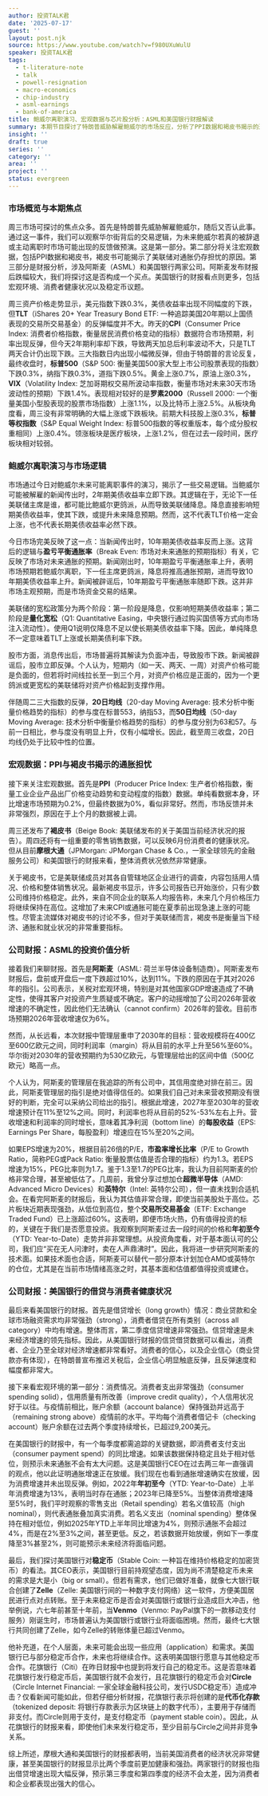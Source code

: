 ```yaml
---
author: 投资TALK君
date: '2025-07-17'
guest: ''
layout: post.njk
source: https://www.youtube.com/watch?v=f980UXuWulU
speaker: 投资TALK君
tags:
  - t-literature-note
  - talk
  - powell-resignation
  - macro-economics
  - chip-industry
  - asml-earnings
  - bank-of-america
title: 鲍威尔离职演习、宏观数据与芯片股分析：ASML和美国银行财报解读
summary: 本期节目探讨了特朗普威胁解雇鲍威尔的市场反应，分析了PPI数据和褐皮书揭示的通胀担忧。同时，深入解读了阿斯麦（ASML）和美国银行的最新财报，评估了ASML的投资价值，并从美国银行财报中洞察了借贷市场与消费者健康状况。
insight: ''
draft: true
series: ''
category: ''
area: ''
project: ''
status: evergreen
---
```

### 市场概览与本期焦点

周三市场可探讨的焦点众多。首先是特朗普先威胁解雇鲍威尔，随后又否认此事。通过这一事件，我们可以观察华尔街背后的交易逻辑，为未来鲍威尔若真的被辞退或主动离职时市场可能出现的反馈做预演。这是第一部分。第二部分将关注宏观数据，包括PPI数据和褐皮书，褐皮书可能揭示了美联储对通胀仍存担忧的原因。第三部分是财报分析，涉及阿斯麦（ASML）和美国银行两家公司。阿斯麦发布财报后跌幅较大，我们将探讨这是否构成一个买点。美国银行的财报看点则更多，包括宏观环境、消费者健康状况以及稳定币议题。

周三资产价格走势显示，美元指数下跌0.3%，美债收益率出现不同幅度的下跌，但**TLT**（iShares 20+ Year Treasury Bond ETF: 一种追踪美国20年期以上国债表现的交易所交易基金）的反弹幅度并不大。昨天的**CPI**（Consumer Price Index: 消费者价格指数，衡量居民消费价格变动的指标）数据符合市场预期，利率出现反弹，但今天2年期利率却下跌，导致两天加总后利率波动不大，只是TLT两天合计仍出现下跌。三大指数日内出现小幅微反弹，但由于特朗普的言论反复，最终收盘时，**标普500**（S&P 500: 衡量美国500家大型上市公司股票表现的指数）下跌0.3%，纳指下跌0.3%，道指下跌0.5%。黄金上涨0.7%，原油上涨0.3%，**VIX**（Volatility Index: 芝加哥期权交易所波动率指数，衡量市场对未来30天市场波动性的预期）下跌1.4%。表现相对较好的是**罗素2000**（Russell 2000: 一个衡量美国小型股表现的股票市场指数）上涨1.1%，以及比特币上涨2.5%。从板块角度看，周三没有非常明确的大幅上涨或下跌板块。前期大科技股上涨0.3%，**标普等权指数**（S&P Equal Weight Index: 标普500指数的等权重版本，每个成分股权重相同）上涨0.4%。领涨板块是医疗板块，上涨1.2%，但在过去一段时间，医疗板块相对较弱。

### 鲍威尔离职演习与市场逻辑

市场通过今日对鲍威尔未来可能离职事件的演习，揭示了一些交易逻辑。当鲍威尔可能被解雇的新闻传出时，2年期美债收益率立即下跌。其逻辑在于，无论下一任美联储主席是谁，都可能比鲍威尔更鸽派，从而导致美联储降息。降息直接影响短期美债收益率，使其下跌，或提升未来降息预期。然而，这不代表TLT价格一定会上涨，也不代表长期美债收益率必然下跌。

今日市场完美反映了这一点：当新闻传出时，10年期美债收益率反而上涨。这背后的逻辑与**盈亏平衡通胀率**（Break Even: 市场对未来通胀的预期指标）有关，它反映了市场对未来通胀的预期。新闻刚出时，10年期盈亏平衡通胀率上升，表明市场预期若鲍威尔离职，下一任主席更鸽派，降息将推高通胀预期，进而导致10年期美债收益率上升。新闻被辟谣后，10年期盈亏平衡通胀率随即下跌。这并非市场主观预期，而是市场资金交易的结果。

美联储的宽松政策分为两个阶段：第一阶段是降息，仅影响短期美债收益率；第二阶段是**量化宽松**（Q1: Quantitative Easing，中央银行通过购买国债等方式向市场注入流动性）。使用Q1说明仅降息不足以使长期美债收益率下降。因此，单纯降息不一定意味着TLT上涨或长期美债利率下跌。

股市方面，消息传出后，市场普遍将其解读为负面冲击，导致股市下跌。新闻被辟谣后，股市立即反弹。个人认为，短期内（如一天、两天、一周）对资产价格可能是负面的，但若将时间线拉长至一到三个月，对资产价格应是正面的，因为一个更鸽派或更宽松的美联储将对资产价格起到支撑作用。

伴随周二三大指数的反弹，**20日均线**（20-day Moving Average: 技术分析中衡量价格趋势的指标）的参与度在标普553，纳指53，而**50日均线**（50-day Moving Average: 技术分析中衡量价格趋势的指标）的参与度分别为63和57。与前一日相比，参与度没有明显上升，仅有小幅增长。因此，截至周三收盘，20日均线仍处于比较中性的位置。

### 宏观数据：PPI与褐皮书揭示的通胀担忧

接下来关注宏观数据。首先是**PPI**（Producer Price Index: 生产者价格指数，衡量工业企业产品出厂价格变动趋势和变动程度的指数）数据。单纯看数据本身，环比增速市场预期为0.2%，但最终数据为0%，看似非常好。然而，市场反馈并未非常强烈，原因在于上个月的数据被上调。

周三还发布了**褐皮书**（Beige Book: 美联储发布的关于美国当前经济状况的报告）。周四还将有一组重要的零售销售数据，可以反映6月份消费者的健康状况。但从目前**摩根大通**（JPMorgan: JPMorgan Chase & Co.，一家全球领先的金融服务公司）和美国银行的财报来看，整体消费状况依然非常健康。

关于褐皮书，它是美联储成员对其各自管辖地区企业进行的调查，内容包括用人情况、价格和整体销售状况。最新褐皮书显示，许多公司报告已开始涨价，只有少数公司维持价格稳定。此外，来自不同企业的联系人均报告称，未来几个月价格压力将继续保持在高位。这增加了未来CPI或通胀可能在夏季前出现急速上涨的可能性。尽管主流媒体对褐皮书的讨论不多，但对于美联储而言，褐皮书是衡量当下经济、通胀和就业状况的非常重要指标。

### 公司财报：ASML的投资价值分析

接着我们来聊财报。首先是**阿斯麦**（ASML: 荷兰半导体设备制造商）。阿斯麦发布财报后，盘前或开盘后一度下跌超过10%，达到11%。下跌的原因在于其对2026年的指引。公司表示，关税对宏观环境，特别是对其他国家GDP增速造成了不确定性，使得其客户对投资产生质疑或不确定。客户的动摇增加了公司2026年营收增速的不确定性，因此他们无法确认（cannot confirm）2026年的营收。目前市场预期2026年营收增速仅为6%。

然而，从长远看，本次财报中管理层重申了2030年的目标：营收规模将在400亿至600亿欧元之间，同时利润率（margin）将从目前的水平上升至56%至60%。华尔街对2030年的营收预期约为530亿欧元，与管理层给出的区间中值（500亿欧元）略高一点。

个人认为，阿斯麦的管理层在我追踪的所有公司中，其信用度绝对排在前三。因此，阿斯麦管理层的指引是绝对值得信任的。如果我们自己对未来营收预期没有很好的判断，完全可以采纳公司给出的指引。根据此增速，2027年至2030年的营收增速预计在11%至12%之间。同时，利润率也将从目前的52%-53%左右上升。营收增速和利润率的同时增长，意味着其净利润（bottom line）的**每股收益**（EPS: Earnings Per Share，每股盈利）增速应在15%至20%之间。

如果EPS增速为20%，根据目前26倍的P/E，**市盈率增长比率**（P/E to Growth Ratio，简称PEG或Pack Ratio: 衡量股票估值是否合理的指标）约为1.3。若EPS增速为15%，PEG比率则为1.7。鉴于1.3至1.7的PEG比率，我认为目前阿斯麦的价格非常合理，甚至被低估了。几周前，我曾分享过想加仓**超微半导体**（AMD: Advanced Micro Devices）和**英特尔**（Intel: 英特尔公司），但一直未找到合适机会。在看完阿斯麦的财报后，我认为其估值非常合理，即使当前美股处于高位。芯片板块近期表现强劲，从低位到高位，整个**交易所交易基金**（ETF: Exchange Traded Fund）已上涨超过60%。这表明，即便市场火热，仍有值得投资的标的，关键在于我们是否愿意投资。我观察到阿斯麦过去一段时间的价格和**年初至今**（YTD: Year-to-Date）走势并非非常理想。从投资角度看，对于基本面认可的公司，我们应“买在无人问津时，卖在人声鼎沸时”。因此，我将进一步研究阿斯麦的技术面。如果技术面也合适，阿斯麦可以替代一部分原本计划加仓AMD或英特尔的仓位，尤其是在当前市场情绪高涨之时，其基本面和估值都值得投资或建仓。

### 公司财报：美国银行的借贷与消费者健康状况

最后来看美国银行的财报。首先是借贷增长（long growth）情况：商业贷款和全球市场融资需求均非常强劲（strong），消费者借贷在所有类别（across all category）中均有增速。整体而言，第二季度信贷增速非常强劲。信贷增速是未来经济增速的领先指标。因此，从美国银行财报的信贷借贷数据可以看出，消费者、企业乃至全球对经济增速都非常看好。消费者的信心，以及企业信心（商业贷款亦有体现），在特朗普宣布推迟关税后，企业信心明显触底反弹，且反弹速度和幅度都非常大。

接下来看宏观环境的第一部分：消费情况。消费者支出非常强劲（consumer spending solid），信用质量有所改善（improve credit quality），个人信用状况好于以往。与疫情前相比，账户余额（account balance）保持强劲并远高于（remaining strong above）疫情前的水平。平均每个消费者借记卡（checking account）账户余额在过去两个季度持续增长，已超过9,200美元。

在美国银行的财报中，有一个每季度都需追踪的关键数据，即消费者支付支出（consumer payment spend）的同比增速。如果该数据保持稳定且处于相对低位，则预示未来通胀不会有太大问题。这是美国银行CEO在过去两三年一直强调的观点，他以此证明通胀增速正在放缓。我们现在也看到通胀增速确实在放缓，因为消费增速并未出现反弹。例如，2022年**年初至今**（YTD: Year-to-Date）上半年消费增速为13%，表明当时存在通胀；2023年已降至5%。当整体消费增速降至5%时，我们平时观察的零售支出（Retail spending）若名义值较高（high nominal），则代表通胀叠加真实消费。若名义支出（nominal spending）整体保持在相对低位，例如2025年YTD上半年同比增速为4%，则预示通胀不会超过4%，而是在2%至3%之间，甚至更低。反之，若该数据开始放缓，例如下一季度降至3%甚至2%，则可能预示未来经济将面临问题。

最后，我们探讨美国银行对**稳定币**（Stable Coin: 一种旨在维持价格稳定的加密货币）的看法。其CEO表示，美国银行目前持观望态度，因为尚不清楚稳定币未来的需求是大是小（big or small）。但若有需求，他们已做好准备，就像七大银行联合创建了**Zelle**（Zelle: 美国银行间的一种数字支付网络）这一软件，方便美国居民进行点对点转账。至于未来稳定币是否会对美国银行或银行业造成巨大冲击，他举例说，六七年前甚至十年前，当**Venmo**（Venmo: PayPal旗下的一款移动支付服务）刚诞生时，市场普遍认为美国银行或银行业将面临困境。然而，最终七大银行共同创建了Zelle，如今Zelle的转账体量已超过Venmo。

他补充道，在个人层面，未来可能会出现一些应用（application）和需求。美国银行已与部分稳定币合作，未来也将继续合作。这表明美国银行愿意与其他稳定币合作。花旗银行（Citi）在昨日财报中也提到将发行自己的稳定币。这是否意味着花旗银行发行稳定币后，美国银行就不会发行，且花旗银行的稳定币会对**Circle**（Circle Internet Financial: 一家全球金融科技公司，发行USDC稳定币）造成冲击？仅看新闻可能如此，但若仔细分析财报，花旗银行表示将创建的是**代币化存款**（tokenized deposit: 将银行存款表示为区块链上的数字代币），主要用于存储而非支付。而Circle则用于支付，是支付稳定币（payment stable coin）。因此，从花旗银行的财报来看，即使他们未来发行稳定币，至少目前与Circle之间并非竞争关系。

综上所述，摩根大通和美国银行的财报都表明，当前美国消费者的经济状况非常健康，甚至美国银行的财报显示比两个季度前更加健康和强劲。两家银行的财报也指出借贷增速出现大幅反弹，预示第三季度和第四季度的经济不会太差，因为消费者和企业都表现出强大的信心。